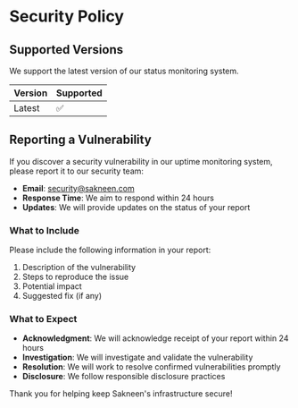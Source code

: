 # Security Policy

## Supported Versions

We support the latest version of our status monitoring system.

| Version | Supported          |
| ------- | ------------------ |
| Latest  | :white_check_mark: |

## Reporting a Vulnerability

If you discover a security vulnerability in our uptime monitoring system, please report it to our security team:

- **Email**: security@sakneen.com
- **Response Time**: We aim to respond within 24 hours
- **Updates**: We will provide updates on the status of your report

### What to Include

Please include the following information in your report:

1. Description of the vulnerability
2. Steps to reproduce the issue
3. Potential impact
4. Suggested fix (if any)

### What to Expect

- **Acknowledgment**: We will acknowledge receipt of your report within 24 hours
- **Investigation**: We will investigate and validate the vulnerability
- **Resolution**: We will work to resolve confirmed vulnerabilities promptly
- **Disclosure**: We follow responsible disclosure practices

Thank you for helping keep Sakneen's infrastructure secure!
